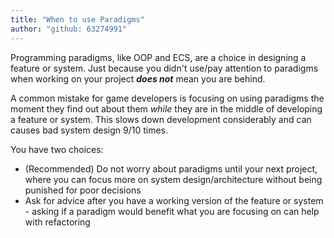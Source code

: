 ```yaml
---
title: "When to use Paradigms"
author: "github: 63274991"
---
```


Programming paradigms, like OOP and ECS, are a choice in designing a feature or system. Just because you didn't use/pay attention to paradigms when working on your project **_does not_** mean you are behind.

A common mistake for game developers is focusing on using paradigms the moment they find out about them _while_ they are in the middle of developing a feature or system. This slows down development considerably and can causes bad system design 9/10 times.

You have two choices:

-   (Recommended) Do not worry about paradigms until your next project, where you can focus more on system design/architecture without being punished for poor decisions
-   Ask for advice after you have a working version of the feature or system - asking if a paradigm would benefit what you are focusing on can help with refactoring
